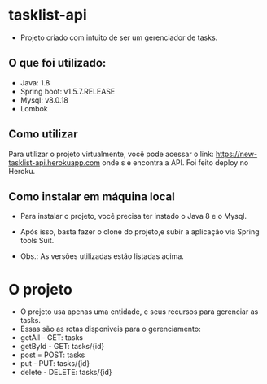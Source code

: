 # tasklist-api

- Projeto criado com intuito de ser um gerenciador de tasks.

## O que foi utilizado:
- Java: 1.8
- Spring boot: v1.5.7.RELEASE
- Mysql: v8.0.18
- Lombok

## Como utilizar
Para utilizar o projeto virtualmente, você pode acessar o link: https://new-tasklist-api.herokuapp.com onde s e encontra a API. Foi feito deploy no Heroku.

## Como instalar em máquina local
- Para instalar o projeto, você precisa ter instado o Java 8 e o Mysql.
- Após isso, basta fazer o clone do projeto,e  subir a aplicação via Spring tools Suit.

- Obs.: As versões utilizadas estão listadas acima.

# O projeto
- O prejeto usa apenas uma entidade, e seus recursos para gerenciar as tasks.
- Essas são as rotas disponiveis para o gerenciamento:
- getAll - GET: tasks
- getById - GET: tasks/{id}
- post = POST: tasks
- put - PUT: tasks/{id}
- delete - DELETE: tasks/{id}
